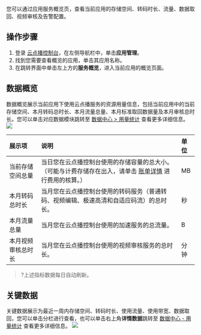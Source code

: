 您可以通过应用服务概览页，查看当前应用的存储空间、转码时长、流量、数据取回、视频审核及告警配置。

## 操作步骤

1. 登录 [云点播控制台](https://console.cloud.tencent.com/vod/overview)，在左侧导航栏中，单击**应用管理**。
2. 找到您需要查看概览的应用，单击其应用名称。
3. 在跳转界面中单击左上方的**服务概览**，进入当前应用的概览页面。

## 数据概览

数据概览展示当前应用下使用云点播服务的资源用量信息，包括当前应用中的当前存储空间、本月转码总时长、本月流量总量、本月标准取回数据量及本月审核总时长。您可以单击对应数据模块跳转至 [数据中心 > 用量统计](https://console.cloud.tencent.com/vod/dosage-statistics) 查看更多详细信息。
![](https://qcloudimg.tencent-cloud.cn/raw/9923c9bc4b389f6b9ed29f13ed6f8d64.png)

| 展示项             | 说明                                                         | 单位 |
| :----------------- | :----------------------------------------------------------- | :--- |
| 当前存储空间总量   | 当日您在云点播控制台使用的存储容量的总大小。（可能与计费存储存在出入，请单击 [账单详情](https://console.cloud.tencent.com/expense/bill/summary) 进行费用的核算。） | MB   |
| 本月转码总时长     | 当月您在云点播控制台使用的转码服务（普通转码、视频编辑、极速高清和自适应码流）的总时长。 | 秒   |
| 本月流量总量       | 当月您在云点播控制台使用的加速服务的总流量。                 | B    |
| 本月视频审核总时长 | 当月您在云点播控制台使用的视频审核服务的总时长。             | 分钟 |

>?上述指标数据每日自动刷新。

## 关键数据

关键数据展示为最近一周内存储空间、转码时长、使用流量、使用带宽、数据取回，您可以单击分栏进行查看，也可以单击右上角**详情数据**跳转至 [数据中心 - 用量统计](https://console.cloud.tencent.com/vod/dosage-statistics) 查看更多详细信息。
![](https://qcloudimg.tencent-cloud.cn/raw/33e4314300009d68f30a70cbb228f26d.png)
